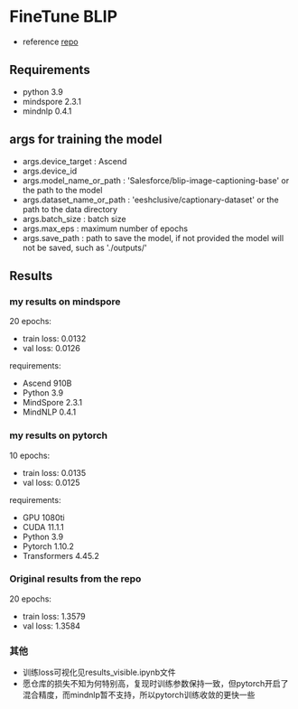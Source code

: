 # FineTune BLIP
- reference [repo](https://github.com/eeshashetty/captionary-api)

## Requirements
- python 3.9
- mindspore 2.3.1
- mindnlp 0.4.1

## args for training the model
- args.device_target : Ascend
- args.device_id 
- args.model_name_or_path : 'Salesforce/blip-image-captioning-base' or the path to the model
- args.dataset_name_or_path : 'eeshclusive/captionary-dataset' or the path to the data directory
- args.batch_size : batch size
- args.max_eps : maximum number of epochs
- args.save_path : path to save the model, if not provided the model will not be saved, such as './outputs/'

## Results
### my results on mindspore
20 epochs:  
- train loss: 0.0132  
- val loss: 0.0126

requirements:
- Ascend 910B
- Python 3.9
- MindSpore 2.3.1
- MindNLP 0.4.1

### my results on pytorch
10 epochs:  
- train loss: 0.0135  
- val loss: 0.0125

requirements:
- GPU 1080ti
- CUDA 11.1.1
- Python 3.9
- Pytorch 1.10.2
- Transformers 4.45.2

### Original results from the repo
20 epochs:  
- train loss: 1.3579
- val loss: 1.3584

### 其他
- 训练loss可视化见results_visible.ipynb文件   
- 愿仓库的损失不知为何特别高，复现时训练参数保持一致，但pytorch开启了混合精度，而mindnlp暂不支持，所以pytorch训练收敛的更快一些